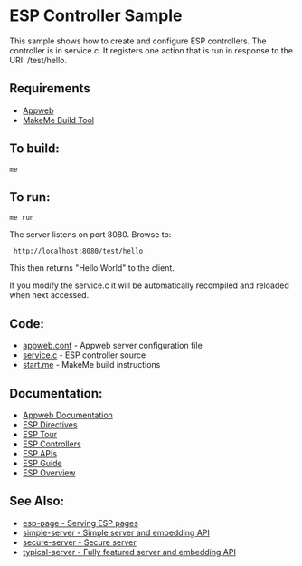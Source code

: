 ESP Controller Sample
===

This sample shows how to create and configure ESP controllers. The controller is in 
service.c. It registers one action that is run in response to the URI: /test/hello.

Requirements
---
* [Appweb](http://embedthis.com/downloads/appweb/download.ejs)
* [MakeMe Build Tool](http://embedthis.com/downloads/me/download.ejs)

To build:
---
    me 

To run:
---
    me run

The server listens on port 8080. Browse to: 
 
     http://localhost:8080/test/hello

This then returns "Hello World" to the client.

If you modify the service.c it will be automatically recompiled and reloaded when 
next accessed.

Code:
---
* [appweb.conf](appweb.conf) - Appweb server configuration file
* [service.c](service.c) - ESP controller source
* [start.me](start.me) - MakeMe build instructions

Documentation:
---
* [Appweb Documentation](http://embedthis.com/products/appweb/doc/index.html)
* [ESP Directives](http://embedthis.com/products/appweb/doc/guide/appweb/users/dir/esp.html)
* [ESP Tour](http://embedthis.com/products/appweb/doc/guide/esp/users/tour.html)
* [ESP Controllers](http://embedthis.com/products/appweb/doc/guide/esp/users/controllers.html)
* [ESP APIs](http://embedthis.com/products/appweb/doc/api/esp.html)
* [ESP Guide](http://embedthis.com/products/appweb/doc/guide/esp/users/index.html)
* [ESP Overview](http://embedthis.com/products/appweb/doc/guide/esp/users/using.html)

See Also:
---
* [esp-page - Serving ESP pages](../esp-page/README.md)
* [simple-server - Simple server and embedding API](../simple-server/README.md)
* [secure-server - Secure server](../secure-server/README.md)
* [typical-server - Fully featured server and embedding API](../typical-server/README.md)
